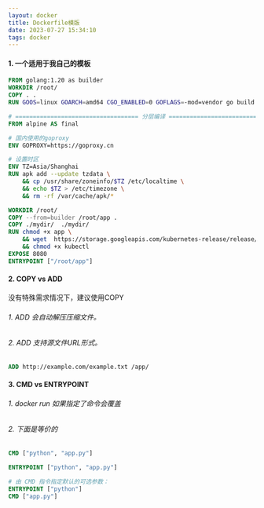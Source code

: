 ```yaml
---
layout: docker
title: Dockerfile模版
date: 2023-07-27 15:34:10
tags: docker
---
```


#### 1. 一个适用于我自己的模板

```dockerfile
FROM golang:1.20 as builder
WORKDIR /root/
COPY . .
RUN GOOS=linux GOARCH=amd64 CGO_ENABLED=0 GOFLAGS=-mod=vendor go build -o app main.go

# =================================== 分层编译 ==============================================
FROM alpine AS final

# 国内使用的goproxy
ENV GOPROXY=https://goproxy.cn

# 设置时区
ENV TZ=Asia/Shanghai
RUN apk add --update tzdata \
    && cp /usr/share/zoneinfo/$TZ /etc/localtime \
    && echo $TZ > /etc/timezone \
    && rm -rf /var/cache/apk/*

WORKDIR /root/
COPY --from=builder /root/app .
COPY ./mydir/  ./mydir/
RUN chmod +x app \
    && wget  https://storage.googleapis.com/kubernetes-release/release/v1.14.7/bin/linux/amd64/kubectl \
    && chmod +x kubectl
EXPOSE 8080
ENTRYPOINT ["/root/app"]
```

#### 2. COPY vs ADD

没有特殊需求情况下，建议使用COPY

###### 1. ADD 会自动解压压缩文件。
  

###### 2. ADD 支持源文件URL形式。

```dockerfile
ADD http://example.com/example.txt /app/
```

#### 3. CMD vs ENTRYPOINT

###### 1. docker run 如果指定了命令会覆盖

###### 2. 下面是等价的
```dockerfile
CMD ["python", "app.py"]
```

```dockerfile
ENTRYPOINT ["python", "app.py"]
```

```dockerfile
# 由 CMD 指令指定默认的可选参数：
ENTRYPOINT ["python"]
CMD ["app.py"]
```